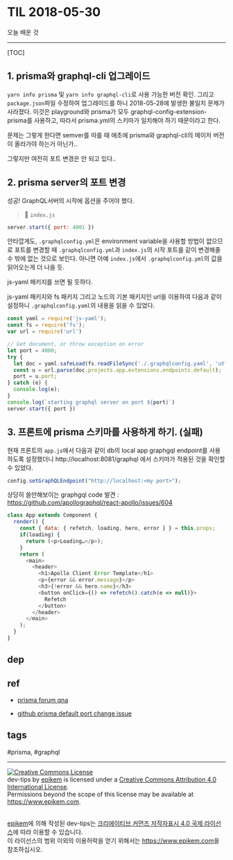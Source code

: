 # TIL 2018-05-30

오늘 배운 것

--------------------------

[TOC]

## 1. prisma와 graphql-cli 업그레이드

`yarn info prisma` 및 `yarn info graphql-cli`로 사용 가능한 버전 확인. 그리고 `package.json`파일 수정하여 업그레이드를 하니 2018-05-28에 발생한 불일치 문제가 사라졌다. 이것은 playground와 prisma가 모두 graphql-config-extension-prisma를 사용하고, 따라서 prisma.yml의 스키마가 일치해야 하기 때문이라고 한다.

문제는 그렇게 한다면 semver를 따를 때 애초에 prisma와 graphql-cli의 메이저 버전이 올라가야 하는거 아닌가.. 

그렇지만 여전히 포트 변경은 안 되고 있다..

## 2. prisma server의 포트 변경

성공! GraphQL서버의 시작에 옵션을 주어야 했다.
> 📁 `index.js`
```js
server.start({ port: 4001 })
```
안타깝게도, `.graphqlconfig.yml`은 environment variable을 사용할 방법이 없으므로 포트를 변경할 때 `.graphqlconfig.yml`과 `index.js`의 시작 포트를 같이 변경해줄 수 밖에 없는 것으로 보인다. 아니면 아예 `index.js`에서 `.graphqlconfig.yml`의 값을 읽어오는게 더 나을 듯.

js-yaml 패키지를 쓰면 될 듯하다.

js-yaml 패키지와 fs 패키지 그리고 노드의 기본 패키지인 url을 이용하여 다음과 같이 설정하니 `.graphqlconfig.yaml`의 내용을 읽을 수 있었다.

```js
const yaml = require('js-yaml');
const fs = require('fs');
var url = require('url')

// Get document, or throw exception on error
let port = 4000;
try {
  let doc = yaml.safeLoad(fs.readFileSync('./.graphqlconfig.yaml', 'utf8'));
  const u = url.parse(doc.projects.app.extensions.endpoints.default);
  port = u.port;
} catch (e) {
  console.log(e);
}
console.log(`starting graphql server on port ${port}`)
server.start({ port })
```

## 3. 프론트에 prisma 스키마를 사용하게 하기. (실패)

현재 프론트의 `app.js`에서 다음과 같이 db의 local app graphgql endpoint를 사용하도록 설정했더니 http://localhost:8081/graphql 에서 스키마가 적용된 것을 확인할 수 있었다.

```js
config.setGraphQLEndpoint("http://localhost:<my port>");
```


상당히 쓸만해보이는 graphgql code 발견 : https://github.com/apollographql/react-apollo/issues/604
```js
class App extends Component {
  render() {
    const { data: { refetch, loading, hero, error } } = this.props;
    if(loading) {
      return (<p>Loading…</p>);
    }
    return (
      <main>
        <header>
          <h1>Apollo Client Error Template</h1>
          <p>{error && error.message}</p>
          <h3>{!error && hero.name}</h3>
          <button onClick={() => refetch().catch(e => null)}>
            Refetch
          </button>
        </header>
      </main>
    );
  }
}
```


## dep

## ref
  - [prisma forum qna](https://www.prisma.io/forum/t/how-to-fix-invalid-prisma-yml-file-prisma-yml-should-not-have-additional-properties-additionalproperty-endpoint-errors/3303)

  - [github prisma default port change issue](https://github.com/prismagraphql/prisma/issues/2264)

## tags
  #prisma, #graphql



--------------------------


<!-- license start -->

<a rel="license" href="http://creativecommons.org/licenses/by/4.0/"><img alt="Creative Commons License" style="border-width:0" src="https://i.creativecommons.org/l/by/4.0/88x31.png" /></a>
<br /><span xmlns:dct="http://purl.org/dc/terms/" property="dct:title">dev-tips</span> by <a xmlns:cc="http://creativecommons.org/ns#" href="https://www.github.com/epikem/dev-tips" property="cc:attributionName" rel="cc:attributionURL">epikem</a> is licensed under a <a rel="license" href="http://creativecommons.org/licenses/by/4.0/">Creative Commons Attribution 4.0 International License</a>.<br />Permissions beyond the scope of this license may be available at <a xmlns:cc="http://creativecommons.org/ns#" href="https://www.epikem.com" rel="cc:morePermissions">https://www.epikem.com</a>.

<br /><a xmlns:cc="http://creativecommons.org/ns#" href="https://www.github.com/epikem/dev-tips" property="cc:attributionName" rel="cc:attributionURL">epikem</a>에 의해 작성된 <span xmlns:dct="http://purl.org/dc/terms/" property="dct:title">dev-tips</span>는 <a rel="license" href="http://creativecommons.org/licenses/by/4.0/">크리에이티브 커먼즈 저작자표시 4.0 국제 라이선스</a>에 따라 이용할 수 있습니다.<br />이 라이선스의 범위 이외의 이용허락을 얻기 위해서는 <a xmlns:cc="http://creativecommons.org/ns#" href="https://www.epikem.com" rel="cc:morePermissions">https://www.epikem.com</a>을 참조하십시오.

<!-- license end -->